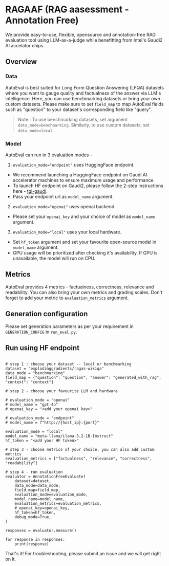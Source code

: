 # RAGAAF (RAG aasessment - Annotation Free) 

We provide easy-to-use, flexible, opensource and annotation-free RAG evaluation tool using LLM-as-a-judge while benefitting from Intel's Gaudi2 AI accelator chips. 

## Overview
### Data 
AutoEval is best suited for Long Form Question Answering (LFQA) datasets where you want to gauge quality and factualness of the answer via LLM's intelligence. Here, you can use benchmarking datasets or bring your own custom datasets. Please make sure to set `field_map` to map AutoEval fields such as "question" to your dataset's corresponding field like "query". 
> Note : To use benchmarking datasets, set argument `data_mode=benchmarking`. Similarly, to use custom datasets, set `data_mode=local`.
### Model
AutoEval can run in 3 evaluation modes - 
1. `evaluation_mode="endpoint"` uses HuggingFace endpoint. 
- We recommend launching a HuggingFace endpoint on Gaudi AI accelerator machines to ensure maximum usage and performance. 
- To launch HF endpoint on Gaudi2, please follow the 2-step instructions here - [tgi-gaudi](https://github.com/huggingface/tgi-gaudi). 
- Pass your endpoint url as `model_name` argument. 
2. `evaluation_mode="openai"` uses openai backend. 
- Please set your `openai_key` and your choice of model as `model_name` argument.
3. `evaluation_mode="local"` uses your local hardware. 
- Set `hf_token` argument and set your favourite open-source model in `model_name` argument. 
- GPU usage will be prioritized after checking it's availability. If GPU is unavailable, the model will run on CPU. 
## Metrics
AutoEval provides 4 metrics - factualness, correctness, relevance and readability. You can also bring your own metrics and grading scales. Don't forget to add your metric to `evaluation_metrics` argument. 
## Generation configuration 
Please set generation parameters as per your requirement in `GENERATION_CONFIG` in `run_eval.py`. 

## Run using HF endpoint 
```python3

# step 1 : choose your dataset -- local or benchmarking
dataset = "explodinggradients/ragas-wikiqa"
data_mode = "benchmarking"
field_map = {"question": "question", "answer": "generated_with_rag", "context": "context"}

# step 2 - choose your favourite LLM and hardware

# evaluation_mode = "openai"
# model_name = "gpt-4o"
# openai_key = "<add your openai key>"

# evaluation_mode = "endpoint"
# model_name = f"http://{host_ip}:{port}"

evaluation_mode = "local"
model_name = "meta-llama/Llama-3.2-1B-Instruct"
hf_token = "<add your HF token>"

# step 3 - choose metrics of your choice, you can also add custom metrics
evaluation_metrics = ["factualness", "relevance", "correctness", "readability"]

# step 4 - run evaluation 
evaluator = AnnotationFreeEvaluate(
    dataset=dataset,
    data_mode=data_mode,
    field_map=field_map,
    evaluation_mode=evaluation_mode,
    model_name=model_name,
    evaluation_metrics=evaluation_metrics,
    # openai_key=openai_key,
    hf_token=hf_token,
    debug_mode=True,
)

responses = evaluator.measure()

for response in responses:
    print(response)
```
That's it! For troubleshooting, please submit an issue and we will get right on it. 
